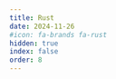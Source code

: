 ```yaml
---
title: Rust
date: 2024-11-26
#icon: fa-brands fa-rust
hidden: true
index: false
order: 8
---
```


<Catalog />